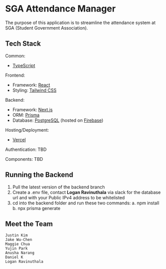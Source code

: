 # SGA Attendance Manager

The purpose of this application is to streamline the attendance system at SGA (Student Government Association).

## Tech Stack

Common:

- [TypeScript](https://www.typescriptlang.org/)

Frontend:

- Framework: [React](https://react.dev/)
- Styling: [Tailwind CSS](https://tailwindcss.com/docs/installation)

Backend:

- Framework: [Next.js](https://nextjs.org/docs)
- ORM: [Prisma](https://www.prisma.io/docs)
- Database: [PostgreSQL](https://www.postgresql.org/docs/) (hosted on [Firebase](https://firebase.google.com/docs))

Hosting/Deployment:
- [Vercel](https://vercel.com/docs)

Authentication: TBD

Components: TBD

## Running the Backend

1. Pull the latest version of the backend branch
2. Create a .env file, contact **Logan Ravinuthala** via slack for the database url and with your Public IPv4 address to be whitelisted
3. cd into the backend folder and run these two commands:
a. npm install
b. npx prisma generate

## Meet the Team

```
Justin Kim
Jake Wu-Chen
Maggie Chua
Yujin Park
Anusha Narang
Daniel K
Logan Ravinuthala
```

